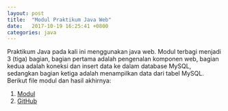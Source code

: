```yaml
---
layout: post
title:  "Modul Praktikum Java Web"
date:   2017-10-19 16:25:41 +0800
categories: java
---
```

Praktikum Java pada kali ini menggunakan java web. Modul terbagi menjadi 3 (tiga) bagian, bagian pertama adalah pengenalan komponen web,
bagian kedua adalah koneksi dan insert data ke dalam database MySQL, sedangkan bagian ketiga adalah menampilkan data dari tabel MySQL.
Berikut file modul dan hasil akhirnya:
1. [Modul](https://www.dropbox.com/s/ffxzidhnarczqdh/Praktikum%20Java%20Web.docx?dl=0) 
2. [GitHub](https://github.com/mirzayogyk/PraktekJavaWeb)

